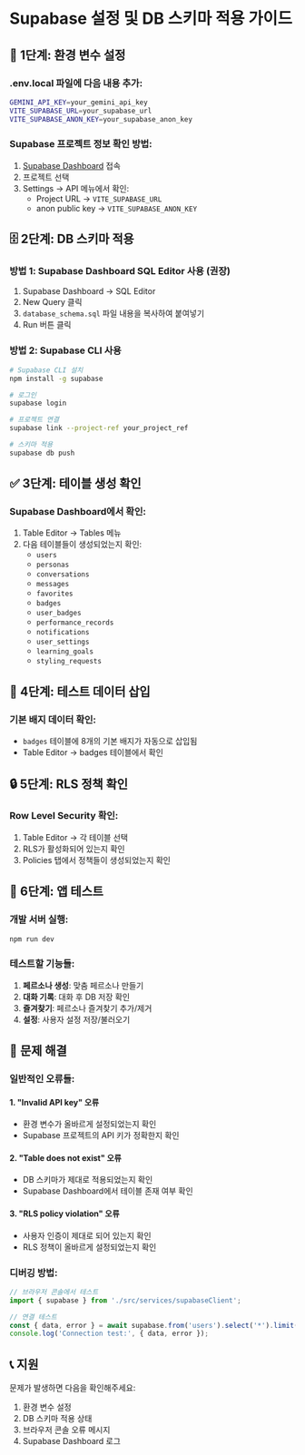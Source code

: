 # Supabase 설정 및 DB 스키마 적용 가이드

## 🔧 1단계: 환경 변수 설정

### .env.local 파일에 다음 내용 추가:
```bash
GEMINI_API_KEY=your_gemini_api_key
VITE_SUPABASE_URL=your_supabase_url
VITE_SUPABASE_ANON_KEY=your_supabase_anon_key
```

### Supabase 프로젝트 정보 확인 방법:
1. [Supabase Dashboard](https://supabase.com/dashboard) 접속
2. 프로젝트 선택
3. Settings → API 메뉴에서 확인:
   - Project URL → `VITE_SUPABASE_URL`
   - anon public key → `VITE_SUPABASE_ANON_KEY`

## 🗄️ 2단계: DB 스키마 적용

### 방법 1: Supabase Dashboard SQL Editor 사용 (권장)
1. Supabase Dashboard → SQL Editor
2. New Query 클릭
3. `database_schema.sql` 파일 내용을 복사하여 붙여넣기
4. Run 버튼 클릭

### 방법 2: Supabase CLI 사용
```bash
# Supabase CLI 설치
npm install -g supabase

# 로그인
supabase login

# 프로젝트 연결
supabase link --project-ref your_project_ref

# 스키마 적용
supabase db push
```

## ✅ 3단계: 테이블 생성 확인

### Supabase Dashboard에서 확인:
1. Table Editor → Tables 메뉴
2. 다음 테이블들이 생성되었는지 확인:
   - `users`
   - `personas`
   - `conversations`
   - `messages`
   - `favorites`
   - `badges`
   - `user_badges`
   - `performance_records`
   - `notifications`
   - `user_settings`
   - `learning_goals`
   - `styling_requests`

## 🧪 4단계: 테스트 데이터 삽입

### 기본 배지 데이터 확인:
- `badges` 테이블에 8개의 기본 배지가 자동으로 삽입됨
- Table Editor → badges 테이블에서 확인

## 🔒 5단계: RLS 정책 확인

### Row Level Security 확인:
1. Table Editor → 각 테이블 선택
2. RLS가 활성화되어 있는지 확인
3. Policies 탭에서 정책들이 생성되었는지 확인

## 🚀 6단계: 앱 테스트

### 개발 서버 실행:
```bash
npm run dev
```

### 테스트할 기능들:
1. **페르소나 생성**: 맞춤 페르소나 만들기
2. **대화 기록**: 대화 후 DB 저장 확인
3. **즐겨찾기**: 페르소나 즐겨찾기 추가/제거
4. **설정**: 사용자 설정 저장/불러오기

## 🐛 문제 해결

### 일반적인 오류들:

#### 1. "Invalid API key" 오류
- 환경 변수가 올바르게 설정되었는지 확인
- Supabase 프로젝트의 API 키가 정확한지 확인

#### 2. "Table does not exist" 오류
- DB 스키마가 제대로 적용되었는지 확인
- Supabase Dashboard에서 테이블 존재 여부 확인

#### 3. "RLS policy violation" 오류
- 사용자 인증이 제대로 되어 있는지 확인
- RLS 정책이 올바르게 설정되었는지 확인

### 디버깅 방법:
```typescript
// 브라우저 콘솔에서 테스트
import { supabase } from './src/services/supabaseClient';

// 연결 테스트
const { data, error } = await supabase.from('users').select('*').limit(1);
console.log('Connection test:', { data, error });
```

## 📞 지원

문제가 발생하면 다음을 확인해주세요:
1. 환경 변수 설정
2. DB 스키마 적용 상태
3. 브라우저 콘솔 오류 메시지
4. Supabase Dashboard 로그 